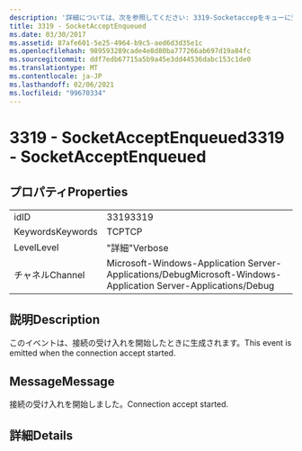 ```yaml
---
description: '詳細については、次を参照してください: 3319-Socketaccepをキューに登録済み'
title: 3319 - SocketAcceptEnqueued
ms.date: 03/30/2017
ms.assetid: 87afe601-5e25-4964-b9c5-aed6d3d35e1c
ms.openlocfilehash: 989593289cade4e8d80ba777266ab697d19a84fc
ms.sourcegitcommit: ddf7edb67715a5b9a45e3dd44536dabc153c1de0
ms.translationtype: MT
ms.contentlocale: ja-JP
ms.lasthandoff: 02/06/2021
ms.locfileid: "99670334"
---
```

# <a name="3319---socketacceptenqueued"></a><span data-ttu-id="e8d32-103">3319 - SocketAcceptEnqueued</span><span class="sxs-lookup"><span data-stu-id="e8d32-103">3319 - SocketAcceptEnqueued</span></span>

## <a name="properties"></a><span data-ttu-id="e8d32-104">プロパティ</span><span class="sxs-lookup"><span data-stu-id="e8d32-104">Properties</span></span>  
  
|||  
|-|-|  
|<span data-ttu-id="e8d32-105">id</span><span class="sxs-lookup"><span data-stu-id="e8d32-105">ID</span></span>|<span data-ttu-id="e8d32-106">3319</span><span class="sxs-lookup"><span data-stu-id="e8d32-106">3319</span></span>|  
|<span data-ttu-id="e8d32-107">Keywords</span><span class="sxs-lookup"><span data-stu-id="e8d32-107">Keywords</span></span>|<span data-ttu-id="e8d32-108">TCP</span><span class="sxs-lookup"><span data-stu-id="e8d32-108">TCP</span></span>|  
|<span data-ttu-id="e8d32-109">Level</span><span class="sxs-lookup"><span data-stu-id="e8d32-109">Level</span></span>|<span data-ttu-id="e8d32-110">"詳細"</span><span class="sxs-lookup"><span data-stu-id="e8d32-110">Verbose</span></span>|  
|<span data-ttu-id="e8d32-111">チャネル</span><span class="sxs-lookup"><span data-stu-id="e8d32-111">Channel</span></span>|<span data-ttu-id="e8d32-112">Microsoft-Windows-Application Server-Applications/Debug</span><span class="sxs-lookup"><span data-stu-id="e8d32-112">Microsoft-Windows-Application Server-Applications/Debug</span></span>|  
  
## <a name="description"></a><span data-ttu-id="e8d32-113">説明</span><span class="sxs-lookup"><span data-stu-id="e8d32-113">Description</span></span>  

 <span data-ttu-id="e8d32-114">このイベントは、接続の受け入れを開始したときに生成されます。</span><span class="sxs-lookup"><span data-stu-id="e8d32-114">This event is emitted when the connection accept started.</span></span>  
  
## <a name="message"></a><span data-ttu-id="e8d32-115">Message</span><span class="sxs-lookup"><span data-stu-id="e8d32-115">Message</span></span>  

 <span data-ttu-id="e8d32-116">接続の受け入れを開始しました。</span><span class="sxs-lookup"><span data-stu-id="e8d32-116">Connection accept started.</span></span>  
  
## <a name="details"></a><span data-ttu-id="e8d32-117">詳細</span><span class="sxs-lookup"><span data-stu-id="e8d32-117">Details</span></span>
